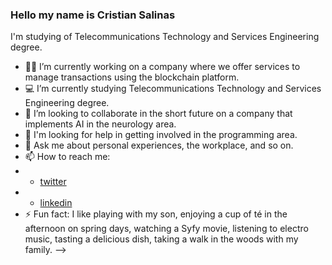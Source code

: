 ### Hello my name is Cristian Salinas 
I'm studying of Telecommunications Technology and Services Engineering degree.
<!--
**CrisUOC/CrisUOC** is a ✨ _special_ ✨ repository because its `README.md` (this file) appears on your GitHub profile.-->


- 👷‍♂️ I’m currently working on a company where we offer services to manage transactions using the blockchain platform.
- 💻 I’m currently studying Telecommunications Technology and Services Engineering degree.
- 👀 I’m looking to collaborate in the short future on a company that implements AI in the neurology area.
- 🤔 I'm looking for help in getting involved in the programming area.
- 💬 Ask me about personal experiences, the workplace, and so on.
- 📫 How to reach me: 
- - [twitter](https://twitter.com/scris15)
- - [linkedin](https://www.linkedin.com/feed/)
- ⚡ Fun fact: I like playing with my son, enjoying a cup of té in the afternoon on spring days, watching a Syfy movie, listening to electro music, tasting a delicious dish, taking a walk in the woods with my family.
-->
